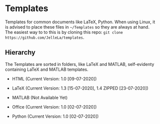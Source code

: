 # Templates
Templates for common documents like LaTeX, Python. When using Linux, it is advised to place these files in `~/Templates` so they are always at hand. The easiest way to to this is by cloning this repo: `git clone https://github.com/JelleLa/templates`.

## Hierarchy
The Templates are sorted in folders, like LaTeX and MATLAB, self-evidenty containing LaTeX and MATLAB templates.

* HTML (Current Version: 1.0 [09-07-2020])

* LaTeX (Current Version: 1.3 [15-07-2020], 1.4 ZIPPED [23-07-2020])

* MATLAB (Not Available Yet)

* Office (Current Version: 1.0 [02-07-2020])

* Python (Current Version: 1.0 [02-07-2020])


